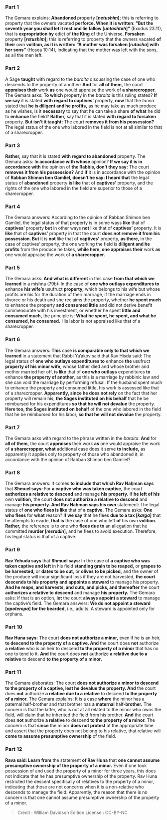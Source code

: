 
### Part 1
The Gemara explains: <b>Abandoned</b> property <b>[<i>netushim</i>];</b> this is referring to property that the owners vacated <b>perforce. When it is written: “But the seventh year you shall let it rest and lie fallow [<i>untashtah</i>]”</b> (Exodus 23:11), that is <b>expropriation by</b> edict of <b>the King</b> of the Universe. <b>Forsaken</b> property <b>[<i>retushim</i>];</b> this is referring to property that the owners vacated <b>of their</b> own <b>volition, as it is written: “A mother was forsaken [<i>rutasha</i>] with her sons”</b> (Hosea 10:14), indicating that the mother was left with the sons, as all the men left.

### Part 2
A Sage <b>taught</b> with regard to the <i>baraita</i> discussing the case of one who descends to the property of another: <b>And</b> for <b>all of them,</b> the court <b>appraises their</b> work <b>as</b> one would appraise the work of <b>a sharecropper.</b> The Gemara asks: <b>To which</b> property in the <i>baraita</i> is this ruling stated? <b>If we say</b> it is stated <b>with regard to captives’</b> property, <b>now</b> that the <i>tanna</i> stated that <b>he is diligent and he profits,</b> as he may take as much produce as he wishes, is it <b>necessary</b> to say that he can take a share <b>of what</b> he did to <b>enhance</b> the field? <b>Rather,</b> say that it is stated <b>with regard to forsaken</b> property. <b>But isn’t it taught:</b> The court <b>removes it from his possession?</b> The legal status of the one who labored in the field is not at all similar to that of a sharecropper.

### Part 3
<b>Rather,</b> say that it is stated <b>with regard to abandoned</b> property. The Gemara asks: <b>In accordance with whose</b> opinion? <b>If we say it is in accordance with</b> the opinion of <b>the Rabbis, don’t they say:</b> The court <b>removes it from his possession?</b> And <b>if</b> it is in accordance with the opinion of <b>Rabban Shimon ben Gamliel, doesn’t he say: I heard that</b> the legal status of <b>abandoned</b> property <b>is like</b> that of <b>captives’</b> property, and the rights of the one who labored in the field are superior to those of a sharecropper.

### Part 4
The Gemara answers: According to the opinion of Rabban Shimon ben Gamliel, the legal status of that property is in some ways <b>like</b> that of <b>captives’</b> property <b>but</b> in other ways <b>not</b> like that of <b>captives’</b> property. It is <b>like</b> that of <b>captives’</b> property in that the court <b>does not remove it from his possession. But</b> it is <b>not</b> like that of <b>captives’</b> property, <b>as there,</b> in the case of captives’ property, the one working the field is <b>diligent and he profits</b> from the produce he takes, <b>while here, one appraises their</b> work <b>as</b> one would appraise the work of <b>a sharecropper.</b>

### Part 5
The Gemara asks: <b>And what is different</b> in this case <b>from that which we learned</b> in a mishna (79b): In the case of <b>one who outlays expenditures to</b> enhance <b>his wife’s</b> usufruct <b>property,</b> which belongs to his wife but whose profits are his for the duration of their marriage, if the marriage ends in divorce or his death and she reclaims the property, whether <b>he spent much</b> to enhance the property <b>and consumed little</b> and did not derive benefit commensurate with his investment, or whether he spent <b>little and consumed much,</b> the principle is: <b>What he spent, he spent, and what he consumed, he consumed.</b> His labor is not appraised like that of a sharecropper.

### Part 6
The Gemara answers: <b>This</b> case <b>is comparable only to that which we learned</b> in a statement that Rabbi Ya’akov said that Rav Ḥisda said: The legal status of <b>one who outlays expenditures to</b> enhance <b>the</b> usufruct <b>property of his minor wife,</b> whose father died and whose brother and mother married her off, <b>is like</b> that of <b>one who outlays</b> expenditures <b>to</b> enhance <b>the property of another,</b> as this is a marriage by rabbinic law and she can void the marriage by performing refusal. If the husband spent much to enhance the property and consumed little, his work is assessed like that of a sharecropper. <b>Apparently, since he does not rely</b> on the fact that her property will remain his, <b>the Sages instituted on his behalf</b> that he be reimbursed for his expenditures <b>so that he will not devalue</b> the property. <b>Here too, the Sages instituted on behalf</b> of the one who labored in the field that he be reimbursed for his labor, <b>so that he will not devalue</b> the property.

### Part 7
The Gemara asks with regard to the phrase written in the <i>baraita</i>: <b>And</b> for <b>all of them,</b> the court <b>appraises</b> their work <b>as</b> one would appraise the work of <b>a sharecropper, what</b> additional case does it serve <b>to include,</b> as apparently it applies only to property of those who abandoned it, in accordance with the opinion of Rabban Shimon ben Gamliel?

### Part 8
The Gemara answers: It comes <b>to include that which Rav Naḥman says</b> that <b>Shmuel says:</b> For <b>a captive who was taken captive,</b> the court <b>authorizes a relative to descend</b> and manage <b>his property.</b> If <b>he left of his</b> own <b>volition,</b> the court <b>does not authorize a relative to descend</b> and manage <b>his property. And Rav Naḥman says his own</b> statement: The legal status of <b>one who flees is like</b> that of <b>a captive.</b> The Gemara asks: <b>One who flees</b> for <b>what</b> reason? <b>If we say</b> that he flees <b>due to a tax [<i>karga</i>]</b> that he attempts to evade, <b>that is</b> the case of one who left <b>of</b> his own <b>volition. Rather,</b> the reference is to one who <b>flees due to</b> an allegation that he committed <b>murder [<i>meradin</i>],</b> and he flees to avoid execution. Therefore, his legal status is that of a captive.

### Part 9
<b>Rav Yehuda says</b> that <b>Shmuel says:</b> In the case of <b>a captive who was taken captive and left</b> in his field <b>standing grain to be reaped,</b> or <b>grapes to be harvested,</b> or <b>dates to be cut,</b> or <b>olives to be picked,</b> and the owner of the produce will incur significant loss if they are not harvested, <b>the court descends to his property and appoints a steward</b> to manage his property. <b>And he reaps, and harvests, and cuts, and picks, and thereafter</b> the court <b>authorizes a relative to descend</b> and manage <b>his property.</b> The Gemara asks: If that is an option, <b>let</b> the court <b>always appoint a steward</b> to manage the captive’s field. The Gemara answers: <b>We do not appoint a steward [<i>apoteropa</i>] for the bearded,</b> i.e., adults. A steward is appointed only for orphans.

### Part 10
<b>Rav Huna says:</b> The court <b>does not authorize a minor,</b> even if he is an heir, <b>to descend to the property of a captive. And</b> the court does <b>not</b> authorize <b>a relative</b> who is an heir to descend <b>to the property of a minor</b> that has no one to tend to it. <b>And</b> the court does <b>not</b> authorize <b>a relative due to a relative</b> to descend <b>to the property of a minor.</b>

### Part 11
The Gemara elaborates: The court <b>does not authorize a minor to descend to the property of a captive, lest he devalue the property. And</b> the court does <b>not</b> authorize <b>a relative due to a relative</b> to descend <b>to the property of a minor.</b> The Gemara explains: It is a case <b>where</b> the minor has a paternal half-brother and that brother has <b>a maternal</b> half-<b>brother.</b> The concern is that the latter, who is not at all related to the minor who owns the field, will claim that he inherited the field from his brother. <b>And</b> the court does <b>not</b> authorize <b>a relative</b> to descend <b>to the property of a minor.</b> The concern is that <b>since</b> the minor <b>does not protest</b> at the appropriate time and assert that the property does not belong to his relative, that relative will <b>come to assume presumptive ownership</b> of the field.

### Part 12
<b>Rava said: Learn from</b> the statement <b>of Rav Huna</b> that <b>one cannot assume presumptive ownership of the property of a minor.</b> Even if one took possession of and used the property of a minor for three years, this does not indicate that he has presumptive ownership of the property. Rav Huna restricted the descent specifically of relatives to the property of a minor, indicating that those are not concerns when it is a non-relative who descends to manage the field. Apparently, the reason that there is no concern is that one cannot assume presumptive ownership of the property of a minor.

>Credit : William Davidson Edition
>License : CC-BY-NC